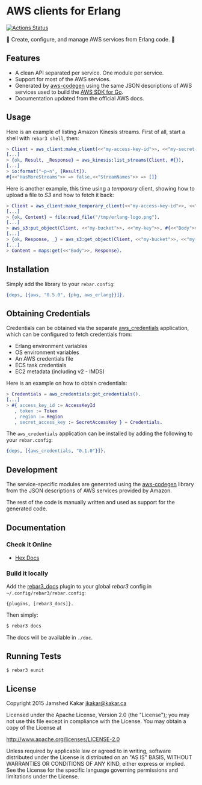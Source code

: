 # AWS clients for Erlang

[![Actions Status](https://github.com/aws-beam/aws-erlang/workflows/Build/badge.svg)](https://github.com/aws-beam/aws-erlang/actions)

:rocket: Create, configure, and manage AWS services from Erlang code. :rocket:

## Features

* A clean API separated per service. One module per service.
* Support for most of the AWS services.
* Generated by [aws-codegen](https://github.com/aws-beam/aws-codegen) using the
  same JSON descriptions of AWS services used to build the
  [AWS SDK for Go](https://github.com/aws/aws-sdk-go/tree/master/models/apis).
* Documentation updated from the official AWS docs.

## Usage

Here is an example of listing Amazon Kinesis streams. First of all,
start a shell with `rebar3 shell`, then:

```erlang
> Client = aws_client:make_client(<<"my-access-key-id">>, <<"my-secret-access-key">>, <<"eu-west-1">>),
[...]
> {ok, Result, _Response} = aws_kinesis:list_streams(Client, #{}),
[...]
> io:format("~p~n", [Result]).
#{<<"HasMoreStreams">> => false,<<"StreamNames">> => []}
```

Here is another example, this time using a _temporary_ client, showing
how to upload a file to _S3_ and how to fetch it back:

```erlang
> Client = aws_client:make_temporary_client(<<"my-access-key-id">>, <<"my-secret-access-key">>, <<"my-token">>, <<"eu-west-1">>).
[...]
> {ok, Content} = file:read_file("/tmp/erlang-logo.png").
[...]
> aws_s3:put_object(Client, <<"my-bucket">>, <<"my-key">>, #{<<"Body">> => Content}).
[...]
> {ok, Response, _} = aws_s3:get_object(Client, <<"my-bucket">>, <<"my-key">>).
[...]
> Content = maps:get(<<"Body">>, Response).
```

## Installation

Simply add the library to your `rebar.config`:

```erlang
{deps, [{aws, "0.5.0", {pkg, aws_erlang}}]}.
```

## Obtaining Credentials

Credentials can be obtained via the separate [aws_credentials](https://github.com/aws-beam/aws_credentials) application, which can be configured to fetch credentials from:

* Erlang environment variables
* OS environment variables
* An AWS credentials file
* ECS task credentials
* EC2 metadata (including v2 - IMDS)

Here is an example on how to obtain credentials:

```erlang
> Credentials = aws_credentials:get_credentials().
[...]
> #{ access_key_id := AccessKeyId
   , token := Token
   , region := Region
   , secret_access_key := SecretAccessKey } = Credentials.
```

The `aws_credentials` application can be installed by adding the following to your `rebar.config`:

```erlang
{deps, [{aws_credentials, "0.1.0"}]}.
```

## Development

The service-specific modules are generated using the [aws-codegen](https://github.com/aws-beam/aws-codegen) library from the JSON descriptions of AWS services provided by Amazon.

The rest of the code is manually written and used as support for the generated code.

## Documentation

### Check it Online

* [Hex Docs](https://hexdocs.pm/aws_erlang/)

### Build it locally

Add the [rebar3_docs](https://github.com/jfacorro/rebar3_docs) plugin to your global _rebar3_ config in `~/.config/rebar3/rebar.config`:

```
{plugins, [rebar3_docs]}.
```

Then simply:

```bash
$ rebar3 docs
```

The docs will be available in `./doc`.

## Running Tests

```bash
$ rebar3 eunit
```

## License

Copyright 2015 Jamshed Kakar <jkakar@kakar.ca>

Licensed under the Apache License, Version 2.0 (the "License");
you may not use this file except in compliance with the License.
You may obtain a copy of the License at

  http://www.apache.org/licenses/LICENSE-2.0

Unless required by applicable law or agreed to in writing, software
distributed under the License is distributed on an "AS IS" BASIS,
WITHOUT WARRANTIES OR CONDITIONS OF ANY KIND, either express or implied.
See the License for the specific language governing permissions and
limitations under the License.
